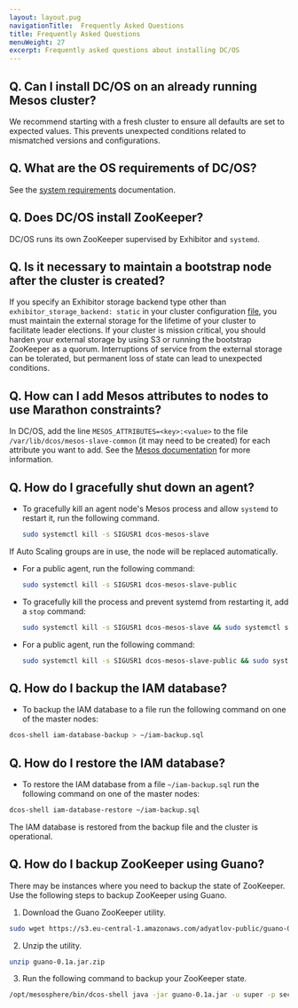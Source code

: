 ```yaml
---
layout: layout.pug
navigationTitle:  Frequently Asked Questions
title: Frequently Asked Questions
menuWeight: 27
excerpt: Frequently asked questions about installing DC/OS
---
```



## Q. Can I install DC/OS on an already running Mesos cluster?
We recommend starting with a fresh cluster to ensure all defaults are set to expected values. This prevents unexpected conditions related to mismatched versions and configurations.

## Q. What are the OS requirements of DC/OS?
See the [system requirements](/1.13/installing/production/system-requirements/) documentation.

## Q. Does DC/OS install ZooKeeper?
DC/OS runs its own ZooKeeper supervised by Exhibitor and `systemd`.

## Q. Is it necessary to maintain a bootstrap node after the cluster is created?
If you specify an Exhibitor storage backend type other than `exhibitor_storage_backend: static` in your cluster configuration [file](/1.13/installing/production/advanced-configuration/configuration-reference/), you must maintain the external storage for the lifetime of your cluster to facilitate leader elections. If your cluster is mission critical, you should harden your external storage by using S3 or running the bootstrap ZooKeeper as a quorum. Interruptions of service from the external storage can be tolerated, but permanent loss of state can lead to unexpected conditions.

## Q. How can I add Mesos attributes to nodes to use Marathon constraints?

In DC/OS, add the line `MESOS_ATTRIBUTES=<key>:<value>` to the file `/var/lib/dcos/mesos-slave-common` (it may need to be created) for each attribute you want to add. See the [Mesos documentation](http://mesos.apache.org/documentation/latest/attributes-resources/) for more information.

## Q. How do I gracefully shut down an agent?

- To gracefully kill an agent node's Mesos process and allow `systemd` to restart it, run the following command.

    ```bash
    sudo systemctl kill -s SIGUSR1 dcos-mesos-slave
    ```

If Auto Scaling groups are in use, the node will be replaced automatically.

- For a public agent, run the following command:

    ```bash
    sudo systemctl kill -s SIGUSR1 dcos-mesos-slave-public
    ```

- To gracefully kill the process and prevent systemd from restarting it, add a `stop` command:

    ```bash
    sudo systemctl kill -s SIGUSR1 dcos-mesos-slave && sudo systemctl stop dcos-mesos-slave
    ```

- For a public agent, run the following command:

    ```bash
    sudo systemctl kill -s SIGUSR1 dcos-mesos-slave-public && sudo systemctl stop dcos-mesos-slave-public
    ```
## Q. How do I backup the IAM database?

- To backup the IAM database to a file run the following command on one of the master nodes:

```bash
dcos-shell iam-database-backup > ~/iam-backup.sql
```

## Q. How do I restore the IAM database?

- To restore the IAM database from a file `~/iam-backup.sql` run the following command on one of the master nodes:

```bash
dcos-shell iam-database-restore ~/iam-backup.sql
```

The IAM database is restored from the backup file and the cluster is operational.

## Q. How do I backup ZooKeeper using Guano?

There may be instances where you need to backup the state of ZooKeeper. Use the following steps to backup ZooKeeper using Guano.

1. Download the Guano ZooKeeper utility.

```bash
sudo wget https://s3.eu-central-1.amazonaws.com/adyatlov-public/guano-0.1a.jar.zip
```

2. Unzip the utility.

```bash
unzip guano-0.1a.jar.zip
```

3. Run the following command to backup your ZooKeeper state.

```bash
/opt/mesosphere/bin/dcos-shell java -jar guano-0.1a.jar -u super -p secret -d / -o /tmp/mesos-zk-backup -s $ZKHOST:2181 && tar -zcvf zkstate.tar.gz /tmp/mesos-zk-backup/
```

